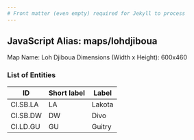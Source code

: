 ```yaml
---
# Front matter (even empty) required for Jekyll to process
---
```


## JavaScript Alias: maps/lohdjiboua

Map Name: Loh Djiboua
Dimensions (Width x Height): 600x460

### List of Entities

ID | Short label | Label
---|---|---|
CI.SB.LA|LA|Lakota
CI.SB.DW|DW|Divo
CI.LD.GU|GU|Guitry
